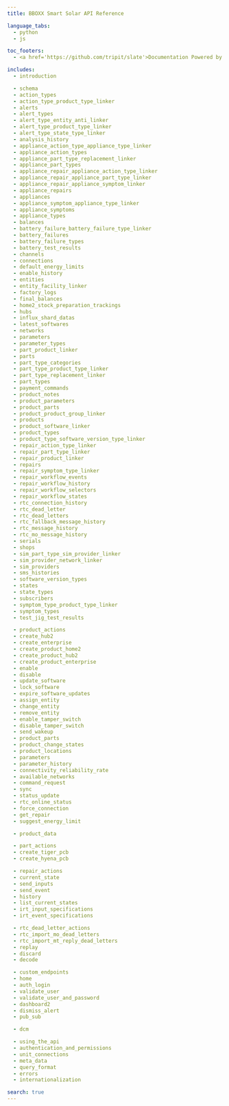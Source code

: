 ```yaml
---
title: BBOXX Smart Solar API Reference

language_tabs:
  - python
  - js

toc_footers:
  - <a href='https://github.com/tripit/slate'>Documentation Powered by Slate</a>

includes:
  - introduction

  - schema
  - action_types
  - action_type_product_type_linker
  - alerts
  - alert_types
  - alert_type_entity_anti_linker
  - alert_type_product_type_linker
  - alert_type_state_type_linker
  - analysis_history
  - appliance_action_type_appliance_type_linker
  - appliance_action_types
  - appliance_part_type_replacement_linker
  - appliance_part_types
  - appliance_repair_appliance_action_type_linker
  - appliance_repair_appliance_part_type_linker
  - appliance_repair_appliance_symptom_linker
  - appliance_repairs
  - appliances
  - appliance_symptom_appliance_type_linker
  - appliance_symptoms
  - appliance_types
  - balances
  - battery_failure_battery_failure_type_linker
  - battery_failures
  - battery_failure_types
  - battery_test_results
  - channels
  - connections
  - default_energy_limits
  - enable_history
  - entities
  - entity_facility_linker
  - factory_logs
  - final_balances
  - home2_stock_preparation_trackings
  - hubs
  - influx_shard_datas
  - latest_softwares
  - networks
  - parameters
  - parameter_types
  - part_product_linker
  - parts
  - part_type_categories
  - part_type_product_type_linker
  - part_type_replacement_linker
  - part_types
  - payment_commands
  - product_notes
  - product_parameters
  - product_parts
  - product_product_group_linker
  - products
  - product_software_linker
  - product_types
  - product_type_software_version_type_linker
  - repair_action_type_linker
  - repair_part_type_linker
  - repair_product_linker
  - repairs
  - repair_symptom_type_linker
  - repair_workflow_events
  - repair_workflow_history
  - repair_workflow_selectors
  - repair_workflow_states
  - rtc_connection_history
  - rtc_dead_letter
  - rtc_dead_letters
  - rtc_fallback_message_history
  - rtc_message_history
  - rtc_mo_message_history
  - serials
  - shops
  - sim_part_type_sim_provider_linker
  - sim_provider_network_linker
  - sim_providers
  - sms_histories
  - software_version_types
  - states
  - state_types
  - subscribers
  - symptom_type_product_type_linker
  - symptom_types
  - test_jig_test_results

  - product_actions
  - create_hub2
  - create_enterprise
  - create_product_home2
  - create_product_hub2
  - create_product_enterprise
  - enable
  - disable
  - update_software
  - lock_software
  - expire_software_updates
  - assign_entity
  - change_entity
  - remove_entity
  - enable_tamper_switch
  - disable_tamper_switch
  - send_wakeup
  - product_parts
  - product_change_states
  - product_locations
  - parameters
  - parameter_history
  - connectivity_reliability_rate
  - available_networks
  - command_request
  - sync
  - status_update
  - rtc_online_status
  - force_connection
  - get_repair
  - suggest_energy_limit

  - product_data

  - part_actions
  - create_tiger_pcb
  - create_hyena_pcb

  - repair_actions
  - current_state
  - send_inputs
  - send_event
  - history
  - list_current_states
  - irt_input_specifications
  - irt_event_specifications

  - rtc_dead_letter_actions
  - rtc_import_mo_dead_letters
  - rtc_import_mt_reply_dead_letters
  - replay
  - discard
  - decode

  - custom_endpoints
  - home
  - auth_login
  - validate_user
  - validate_user_and_password
  - dashboard2
  - dismiss_alert
  - pub_sub

  - dcm

  - using_the_api
  - authentication_and_permissions
  - unit_connections
  - meta_data
  - query_format
  - errors
  - internationalization

search: true
---
```

